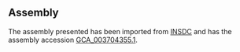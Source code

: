 
Assembly
--------

The assembly presented has been imported from 
[INSDC](http://www.insdc.org) and has the assembly accession
[GCA\_003704355.1](http://www.ebi.ac.uk/ena/data/view/GCA_003704355.1).


